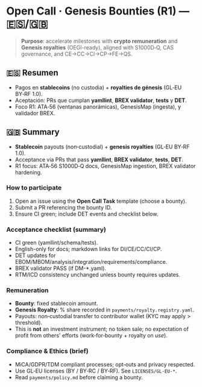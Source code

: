 # Open Call · Genesis Bounties (R1) — 🇪🇸/🇬🇧

> **Purpose**: accelerate milestones with **crypto remuneration** and **Genesis royalties**
> (OEGI-ready), aligned with S1000D‑Q, CAS governance, and CE→CC→CI→CP→FE→QS.

## 🇪🇸 Resumen
- Pagos en **stablecoins** (no custodia) + **royalties de génesis** (GL‑EU BY‑RF 1.0).
- Aceptación: PRs que cumplan **yamllint**, **BREX validator**, **tests** y **DET**.
- Foco R1: ATA‑56 (ventanas panorámicas), GenesisMap (ingesta), y validador BREX.

## 🇬🇧 Summary
- **Stablecoin** payouts (non‑custodial) + **genesis royalties** (GL‑EU BY‑RF 1.0).
- Acceptance via PRs that pass **yamllint**, **BREX validator**, **tests**, **DET**.
- R1 focus: ATA‑56 S1000D‑Q docs, GenesisMap ingestion, BREX validator hardening.

### How to participate
1. Open an issue using the **Open Call Task** template (choose a bounty).
2. Submit a PR referencing the bounty ID.
3. Ensure CI green; include DET events and checklist below.

### Acceptance checklist (summary)
- CI green (yamllint/schema/tests).
- English-only for docs; markdown links for DI/CE/CC/CI/CP.
- DET updates for EBOM/MBOM/analysis/integration/requirements/compliance.
- BREX validator PASS (if DM-*.yaml).
- RTM/ICD consistency unchanged unless bounty requires updates.

### Remuneration
- **Bounty**: fixed stablecoin amount.
- **Genesis Royalty**: % share recorded in `payments/royalty.registry.yaml`.
- Payouts: non‑custodial transfer to contributor wallet (KYC may apply > threshold).
- This is **not** an investment instrument; no token sale; no expectation of profit
  from others' efforts (work‑for‑bounty + royalty on *use*).

### Compliance & Ethics (brief)
- MiCA/GDPR/TDM compliant processes; opt‑outs and privacy respected.
- Use GL‑EU licenses (BY / BY‑RC / BY‑RF). See `LICENSES/GL-EU-*`.
- Read `payments/policy.md` before claiming a bounty.